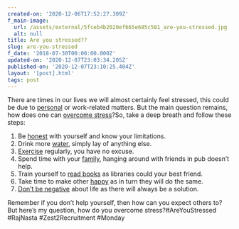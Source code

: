 ```yaml
---
created-on: '2020-12-06T17:52:27.309Z'
f_main-image:
  url: /assets/external/5fceb4b2020ef665e685c581_are-you-stressed.jpg
  alt: null
title: Are you stressed??
slug: are-you-stressed
f_date: '2018-07-30T00:00:00.000Z'
updated-on: '2020-12-07T23:03:34.205Z'
published-on: '2020-12-07T23:10:25.404Z'
layout: '[post].html'
tags: post
---
```


There are times in our lives we will almost certainly feel stressed, this could be due to [personal](#) or work-related matters. But the main question remains, how does one can [overcome stress](#)?So, take a deep breath and follow these steps:

1.  Be [honest](#) with yourself and know your limitations.
2.  Drink more [water](#), simply lay of anything else.
3.  [Exercise](#) regularly, you have no excuse.
4.  Spend time with your [family](#), hanging around with friends in pub doesn’t help.
5.  Train yourself to [read books](#) as libraries could your best friend.
6.  Take time to make other [happy](#) as in turn they will do the same.
7.  [Don’t be negative](#) about life as there will always be a solution.

Remember if you don’t help yourself, then how can you expect others to?But here’s my question, how do you overcome stress?#AreYouStressed #RajNasta #Zest2Recruitment #Monday
